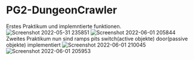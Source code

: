 # PG2-DungeonCrawler
Erstes Praktikum und implemntierte funktionen.
![Screenshot 2022-05-31 235851](https://user-images.githubusercontent.com/38755500/171291260-90a26a6a-38c5-432a-a43d-bf8aaa85a8b8.png)
![Screenshot 2022-06-01 205844](https://user-images.githubusercontent.com/38755500/171481617-466d0c25-7869-4050-9009-2ffd7d49ed72.png)
Zweites Praktikum nun sind ramps pits switch(active objekte) door(passive objekte) implementiert
![Screenshot 2022-06-01 210045](https://user-images.githubusercontent.com/38755500/171482042-1d80b21f-2f08-4e2f-a6e6-9abd00c1d025.png)
![Screenshot 2022-06-01 205953](https://user-images.githubusercontent.com/38755500/171482055-cb44e16c-dae0-422d-bd35-321f260aef2b.png)

